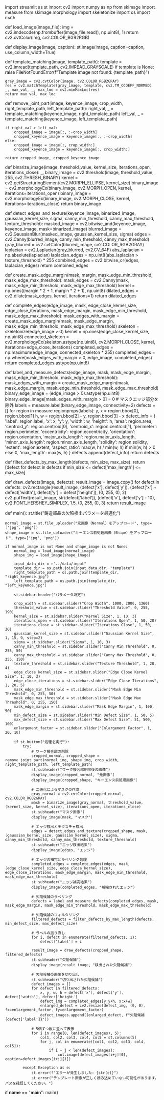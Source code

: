 import streamlit as st
import cv2
import numpy as np
from skimage import measure
from skimage.morphology import skeletonize
import os
import math

def load_image(image_file):
    img = cv2.imdecode(np.frombuffer(image_file.read(), np.uint8), 1)
    return cv2.cvtColor(img, cv2.COLOR_BGR2RGB)

def display_image(image, caption):
    st.image(image, caption=caption, use_column_width=True)

def template_matching(image, template_path):
    template = cv2.imread(template_path, cv2.IMREAD_GRAYSCALE)
    if template is None:
        raise FileNotFoundError(f"Template image not found: {template_path}")
    
    gray_image = cv2.cvtColor(image, cv2.COLOR_RGB2GRAY)
    res = cv2.matchTemplate(gray_image, template, cv2.TM_CCOEFF_NORMED)
    _, max_val, _, max_loc = cv2.minMaxLoc(res)
    return max_val, max_loc

def remove_joint_part(image, keyence_image, crop_width, right_template_path, left_template_path):
    right_val, _ = template_matching(keyence_image, right_template_path)
    left_val, _ = template_matching(keyence_image, left_template_path)
    
    if right_val > left_val:
        cropped_image = image[:, :-crop_width]
        cropped_keyence_image = keyence_image[:, :-crop_width]
    else:
        cropped_image = image[:, crop_width:]
        cropped_keyence_image = keyence_image[:, crop_width:]
    
    return cropped_image, cropped_keyence_image

def binarize_image(image, threshold_value, kernel_size, iterations_open, iterations_close):
    _, binary_image = cv2.threshold(image, threshold_value, 255, cv2.THRESH_BINARY)
    kernel = cv2.getStructuringElement(cv2.MORPH_ELLIPSE, kernel_size)
    binary_image = cv2.morphologyEx(binary_image, cv2.MORPH_OPEN, kernel, iterations=iterations_open)
    binary_image = cv2.morphologyEx(binary_image, cv2.MORPH_CLOSE, kernel, iterations=iterations_close)
    return binary_image

def detect_edges_and_texture(keyence_image, binarized_image, gaussian_kernel_size, sigma, canny_min_threshold, canny_max_threshold, texture_threshold):
    masked_image = cv2.bitwise_and(keyence_image, keyence_image, mask=binarized_image)
    blurred_image = cv2.GaussianBlur(masked_image, gaussian_kernel_size, sigma)
    edges = cv2.Canny(blurred_image, canny_min_threshold, canny_max_threshold)
    gray_blurred = cv2.cvtColor(blurred_image, cv2.COLOR_RGB2GRAY)
    laplacian = cv2.Laplacian(gray_blurred, cv2.CV_64F)
    abs_laplacian = np.absolute(laplacian)
    laplacian_edges = np.uint8(abs_laplacian > texture_threshold) * 255
    combined_edges = cv2.bitwise_or(edges, laplacian_edges)
    return combined_edges

def create_mask_edge_margin(mask, margin, mask_edge_min_threshold, mask_edge_max_threshold):
    mask_edges = cv2.Canny(mask, mask_edge_min_threshold, mask_edge_max_threshold)
    kernel = np.ones((margin * 2 + 1, margin * 2 + 1), np.uint8)
    dilated_edges = cv2.dilate(mask_edges, kernel, iterations=1)
    return dilated_edges

def complete_edges(edge_image, mask, edge_close_kernel_size, edge_close_iterations, mask_edge_margin, mask_edge_min_threshold, mask_edge_max_threshold):
    mask_edges_with_margin = create_mask_edge_margin(mask, mask_edge_margin, mask_edge_min_threshold, mask_edge_max_threshold)
    skeleton = skeletonize(edge_image > 0)
    kernel = np.ones(edge_close_kernel_size, np.uint8)
    connected_skeleton = cv2.morphologyEx(skeleton.astype(np.uint8), cv2.MORPH_CLOSE, kernel, iterations=edge_close_iterations)
    completed_edges = np.maximum(edge_image, connected_skeleton * 255)
    completed_edges = np.where(mask_edges_with_margin > 0, edge_image, completed_edges)
    return completed_edges.astype(np.uint8)

def label_and_measure_defects(edge_image, mask, mask_edge_margin, mask_edge_min_threshold, mask_edge_max_threshold):
    mask_edges_with_margin = create_mask_edge_margin(mask, mask_edge_margin, mask_edge_min_threshold, mask_edge_max_threshold)
    binary_edge_image = (edge_image > 0).astype(np.uint8)
    binary_edge_image[mask_edges_with_margin > 0] = 0  # マスクエッジ部分を除外
    labels = measure.label(binary_edge_image, connectivity=2)
    defects = []
    for region in measure.regionprops(labels):
        y, x = region.bbox[0], region.bbox[1]
        h, w = region.bbox[2] - y, region.bbox[3] - x
        defect_info = {
            'label': region.label,
            'x': x, 'y': y, 'width': w, 'height': h,
            'area': region.area,
            'centroid_y': region.centroid[0], 'centroid_x': region.centroid[1],
            'perimeter': region.perimeter,
            'eccentricity': region.eccentricity,
            'orientation': region.orientation,
            'major_axis_length': region.major_axis_length,
            'minor_axis_length': region.minor_axis_length,
            'solidity': region.solidity,
            'extent': region.extent,
            'aspect_ratio': max(w, h) / min(w, h) if min(w, h) > 0 else 0,
            'max_length': max(w, h)
        }
        defects.append(defect_info)
    return defects

def filter_defects_by_max_length(defects, min_size, max_size):
    return [defect for defect in defects if min_size <= defect['max_length'] <= max_size]

def draw_defects(image, defects):
    result_image = image.copy()
    for defect in defects:
        cv2.rectangle(result_image, (defect['x'], defect['y']), 
                      (defect['x'] + defect['width'], defect['y'] + defect['height']), (0, 255, 0), 2)
        cv2.putText(result_image, str(defect['label']), (defect['x'], defect['y'] - 10),
                    cv2.FONT_HERSHEY_SIMPLEX, 1.5, (0, 255, 0), 3)
    return result_image

def main():
    st.title("鋳造部品の欠陥検出パラメータ最適化")

    normal_image = st.file_uploader("元画像（Normal）をアップロード", type=['jpg', 'png'])
    shape_image = st.file_uploader("キーエンス前処理画像（Shape）をアップロード", type=['jpg', 'png'])

    if normal_image is not None and shape_image is not None:
        normal_img = load_image(normal_image)
        shape_img = load_image(shape_image)

        input_data_dir = r"../data/input"
        template_dir = os.path.join(input_data_dir, "template")
        right_template_path = os.path.join(template_dir, "right_keyence.jpg")
        left_template_path = os.path.join(template_dir, "left_keyence.jpg")

        st.sidebar.header("パラメータ設定")

        crop_width = st.sidebar.slider("Crop Width", 1000, 2000, 1360)
        threshold_value = st.sidebar.slider("Threshold Value", 0, 255, 190)
        kernel_size = st.sidebar.slider("Kernel Size", 1, 10, 3)
        iterations_open = st.sidebar.slider("Iterations Open", 1, 50, 20)
        iterations_close = st.sidebar.slider("Iterations Close", 1, 50, 20)
        gaussian_kernel_size = st.sidebar.slider("Gaussian Kernel Size", 1, 15, 9, step=2)
        sigma = st.sidebar.slider("Sigma", 1, 10, 3)
        canny_min_threshold = st.sidebar.slider("Canny Min Threshold", 0, 255, 50)
        canny_max_threshold = st.sidebar.slider("Canny Max Threshold", 0, 255, 150)
        texture_threshold = st.sidebar.slider("Texture Threshold", 1, 20, 4)
        edge_close_kernel_size = st.sidebar.slider("Edge Close Kernel Size", 1, 10, 3)
        edge_close_iterations = st.sidebar.slider("Edge Close Iterations", 1, 20, 5)
        mask_edge_min_threshold = st.sidebar.slider("Mask Edge Min Threshold", 0, 255, 50)
        mask_edge_max_threshold = st.sidebar.slider("Mask Edge Max Threshold", 0, 255, 150)
        mask_edge_margin = st.sidebar.slider("Mask Edge Margin", 1, 100, 50)
        min_defect_size = st.sidebar.slider("Min Defect Size", 1, 50, 5)
        max_defect_size = st.sidebar.slider("Max Defect Size", 51, 500, 100)
        enlargement_factor = st.sidebar.slider("Enlargement Factor", 1, 20, 10)

        if st.button("処理を実行"):
            try:
                # ワーク接合部の削除
                cropped_normal, cropped_shape = remove_joint_part(normal_img, shape_img, crop_width, right_template_path, left_template_path)
                st.subheader("ワーク接合部削除後の画像")
                display_image(cropped_normal, "元画像")
                display_image(cropped_shape, "キーエンス前処理画像")

                # 二値化によるマスクの作成
                gray_normal = cv2.cvtColor(cropped_normal, cv2.COLOR_RGB2GRAY)
                mask = binarize_image(gray_normal, threshold_value, (kernel_size, kernel_size), iterations_open, iterations_close)
                st.subheader("マスク画像")
                display_image(mask, "マスク")

                # エッジ検出とテクスチャ検出
                edges = detect_edges_and_texture(cropped_shape, mask, (gaussian_kernel_size, gaussian_kernel_size), sigma, canny_min_threshold, canny_max_threshold, texture_threshold)
                st.subheader("エッジ検出結果")
                display_image(edges, "エッジ")

                # エッジの補完とラベリング処理
                completed_edges = complete_edges(edges, mask, (edge_close_kernel_size, edge_close_kernel_size), edge_close_iterations, mask_edge_margin, mask_edge_min_threshold, mask_edge_max_threshold)
                st.subheader("エッジ補完結果")
                display_image(completed_edges, "補完されたエッジ")

                # 欠陥候補のラベリング
                defects = label_and_measure_defects(completed_edges, mask, mask_edge_margin, mask_edge_min_threshold, mask_edge_max_threshold)

                # 欠陥候補のフィルタリング
                filtered_defects = filter_defects_by_max_length(defects, min_defect_size, max_defect_size)
                
                # ラベルの振り直し
                for i, defect in enumerate(filtered_defects, 1):
                    defect['label'] = i

                result_image = draw_defects(cropped_shape, filtered_defects)
                st.subheader("欠陥候補")
                display_image(result_image, "検出された欠陥候補")

                # 欠陥候補の画像を切り出し
                st.subheader("切り出された欠陥候補")
                defect_images = []
                for defect in filtered_defects:
                    x, y, w, h = defect['x'], defect['y'], defect['width'], defect['height']
                    defect_img = completed_edges[y:y+h, x:x+w]
                    enlarged_defect = cv2.resize(defect_img, (0, 0), fx=enlargement_factor, fy=enlargement_factor)
                    defect_images.append((enlarged_defect, f"欠陥候補 {defect['label']}"))

                # 5個ずつ縦に並べて表示
                for i in range(0, len(defect_images), 5):
                    col1, col2, col3, col4, col5 = st.columns(5)
                    for j, col in enumerate([col1, col2, col3, col4, col5]):
                        if i + j < len(defect_images):
                            col.image(defect_images[i+j][0], caption=defect_images[i+j][1])

            except Exception as e:
                st.error(f"エラーが発生しました: {str(e)}")
                st.error("テンプレート画像が正しく読み込めていない可能性があります。パスを確認してください。")

if __name__ == "__main__":
    main()

